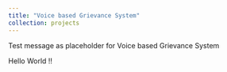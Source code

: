 ```yaml
---
title: "Voice based Grievance System"
collection: projects
---
```


Test message as placeholder for Voice based Grievance System

Hello World !!